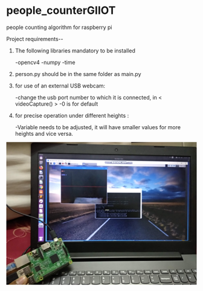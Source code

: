 # people_counterGIIOT
people counting algorithm for raspberry pi

Project requirements--

1. The following libraries mandatory to be installed

   -opencv4
   -numpy 
   -time

2. person.py should be in the same folder as main.py

3. for use of an external USB webcam:

   -change the usb port number to which it is connected, in <  videoCapture(<portnumber here>)   >
   -0 is for default
  

4. for precise operation under different heights :

   -Variable <areaTH> needs to be adjusted, it will have smaller values for more heights and vice versa.


![setup](https://github.com/rai02/Giiotic_PC/blob/master/IMG_20181112_174527_HHT.jpg)
